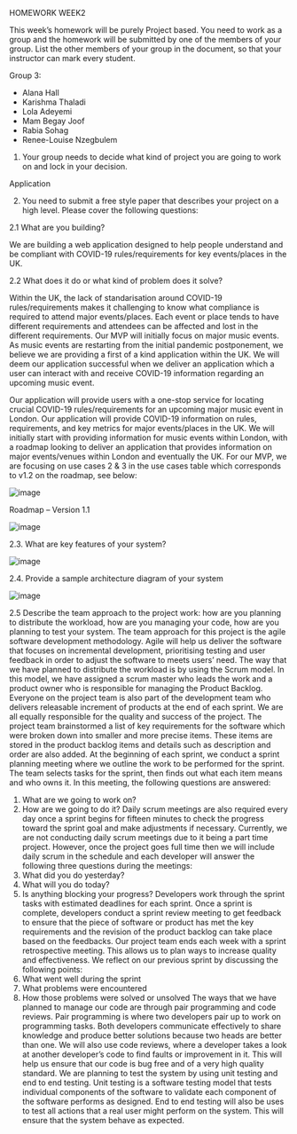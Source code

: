 HOMEWORK WEEK2

This week’s homework will be purely Project based. You need to work as a group and the homework will be submitted by one of the members of your group. List the other members of your group in the
document, so that your instructor can mark every student.


Group 3:

- Alana Hall
- Karishma Thaladi
- Lola Adeyemi
- Mam Begay Joof
- Rabia Sohag
- Renee-Louise Nzegbulem

1. Your group needs to decide what kind of project you are going to work on and lock in your decision.

Application

2. You need to submit a free style paper that describes your project on a high level. Please cover the following questions:

2.1 What are you building?

We are building a web application designed to help people understand and be compliant with COVID-19 rules/requirements for key events/places in the UK. 


2.2 What does it do or what kind of problem does it solve?

Within the UK, the lack of standarisation around COVID-19 rules/requirements makes it challenging to know what compliance is required to attend major events/places. Each event or place tends to have different requirements and attendees can be affected and lost in the different requirements. Our MVP will initially focus on major music events. As music events are restarting from the initial pandemic postponement, we believe we are providing a first of a kind application within the UK. We will deem our application successful when we deliver an application which a user can interact with and receive COVID-19 information regarding an upcoming music event.

Our application will provide users with a one-stop service for locating crucial COVID-19 rules/requirements for an upcoming major music event in London. Our application will provide COVID-19 information on rules, requirements, and key metrics for major events/places in the UK. We will initially start with providing information for music events within London, with a roadmap looking to deliver an application that provides information on major events/venues within London and eventually the UK. For our MVP, we are focusing on use cases 2 & 3 in the use cases table which corresponds to v1.2 on the roadmap, see below:


![image](https://user-images.githubusercontent.com/61808090/144643570-f60ead15-f182-4354-af8c-36eeb475dfd8.png)

Roadmap – Version 1.1
 
![image](https://user-images.githubusercontent.com/61808090/144643653-b35300d9-c57b-4cbc-a06c-cc02a6621a5a.png)


2.3. What are key features of your system?

![image](https://user-images.githubusercontent.com/61808090/144643679-6f751c34-2404-402a-acfc-b978f7f58c42.png)

2.4. Provide a sample architecture diagram of your system

![image](https://user-images.githubusercontent.com/61808090/144643744-64f4e6e9-fcff-46b2-9715-3b12a94ddfa2.png)

2.5	Describe the team approach to the project work: how are you planning to distribute the workload, how are you managing your code, how are you planning to test your system.
The team approach for this project is the agile software development methodology. Agile will help us deliver the software that focuses on incremental development, prioritising testing and user feedback in order to adjust the software to meets users’ need. The way that we have planned to distribute the workload is by using the Scrum model. 
In this model, we have assigned a scrum master who leads the work and a product owner who is responsible for managing the Product Backlog. Everyone on the project team is also part of the development team who delivers releasable increment of products at the end of each sprint. We are all equally responsible for the quality and success of the project. 
The project team brainstormed a list of key requirements for the software which were broken down into smaller and more precise items. These items are stored in the product backlog items and details such as description and order are also added.
At the beginning of each sprint, we conduct a sprint planning meeting where we outline the work to be performed for the sprint. The team selects tasks for the sprint, then finds out what each item means and who owns it. In this meeting, the following questions are answered:
1.	What are we going to work on?
2.	How are we going to do it?
Daily scrum meetings are also required every day once a sprint begins for fifteen minutes to check the progress toward the sprint goal and make adjustments if necessary. Currently, we are not conducting daily scrum meetings due to it being a part time project. However, once the project goes full time then we will include daily scrum in the schedule and each developer will answer the following three questions during the meetings:
1.	What did you do yesterday?
2.	What will you do today?
3.	Is anything blocking your progress?
Developers work through the sprint tasks with estimated deadlines for each sprint. Once a sprint is complete, developers conduct a sprint review meeting to get feedback to ensure that the piece of software or product has met the key requirements and the revision of the product backlog can take place based on the feedbacks.
Our project team ends each week with a sprint retrospective meeting. This allows us to plan ways to increase quality and effectiveness. We reflect on our previous sprint by discussing the following points:
1.	What went well during the sprint
2.	What problems were encountered
3.	How those problems were solved or unsolved
The ways that we have planned to manage our code are through pair programming and code reviews. Pair programming is where two developers pair up to work on programming tasks. Both developers communicate effectively to share knowledge and produce better solutions because two heads are better than one.
We will also use code reviews, where a developer takes a look at another developer’s code to find faults or improvement in it. This will help us ensure that our code is bug free and of a very high quality standard.
We are planning to test the system by using unit testing and end to end testing. Unit testing is a software testing model that tests individual components of the software to validate each component of the software performs as designed. End to end testing will also be uses to test all actions that a real user might perform on the system. This will ensure that the system behave as expected.



